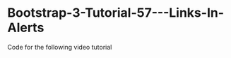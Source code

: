 Bootstrap-3-Tutorial-57---Links-In-Alerts
=========================================

Code for the following video tutorial 
